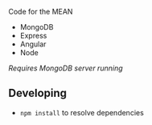 Code for the MEAN 

* MongoDB
* Express
* Angular
* Node

*Requires MongoDB server running*

## Developing

* `npm install` to resolve dependencies
